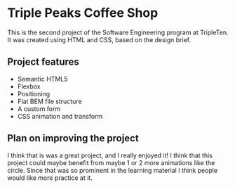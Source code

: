 # Triple Peaks Coffee Shop

This is the second project of the Software Engineering program at TripleTen. It was created using HTML and CSS, based on the design brief.

## Project features

- Semantic HTML5
- Flexbox
- Positioning
- Flat BEM file structure
- A custom form
- CSS animation and transform

## Plan on improving the project

I think that is was a great project, and I really enjoyed it! I think that this project could maybe benefit from maybe 1 or 2 more animations like the circle. Since that was so prominent in the learning material I think people would like more practice at it.
